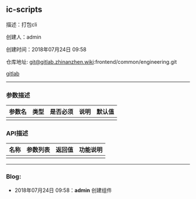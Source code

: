 ## ic-scripts

描述：打包cli

创建人：admin

创建时间：2018年07月24日 09:58

仓库地址: git@gitlab.zhinanzhen.wiki:frontend/common/engineering.git

[gitlab](http://gitlab.zhinanzhen.wiki/frontend/common/engineering)

-----------

### 参数描述

| 参数名 | 类型 | 是否必须 | 说明 | 默认值 |
| --- | --- | ---- | --- | --- |
|     |     |      |     |     |

### API描述

| 名称  | 参数列表 | 返回值 | 功能说明 |
| --- | ---- | --- | ---- |
|     |      |     |      |

-----------

### Blog:

- 2018年07月24日 09:58：**admin** 创建组件
